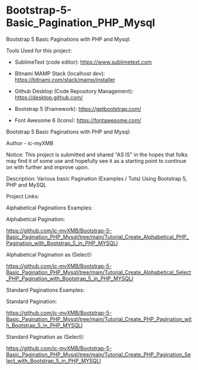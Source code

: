 # Bootstrap-5-Basic_Pagination_PHP_Mysql

Bootstrap 5 Basic Paginations with PHP and Mysql:


Tools Used for this project:


* SublimeText (code editor): https://www.sublimetext.com

* Bitnami MAMP Stack (localhost dev): https://bitnami.com/stack/mamp/installer

* Github Desktop (Code Repository Management): https://desktop.github.com/

* Bootstrap 5 (Framework): https://getbootstrap.com/

* Font Awesome 6 (Icons): https://fontawesome.com/



Bootstrap 5 Basic Paginations with PHP and Mysql:

Author - ic-myXMB

Notice: This project is submitted and shared "AS IS" in the hopes that folks may find it of some use and hopefully see it as a starting point to continue on with further and improve upon.

Description: Various basic Pagination (Examples / Tuts) Using Bootstrap 5, PHP and MySQL 


Project Links:



Alphabetical Paginations Examples:


Alphabetical Pagination:
 
https://github.com/ic-myXMB/Bootstrap-5-Basic_Pagination_PHP_Mysql/tree/main/Tutorial_Create_Alphabetical_PHP_Pagination_with_Bootstrap_5_in_PHP_MYSQLI

Alphabetical Pagination as (Select):

https://github.com/ic-myXMB/Bootstrap-5-Basic_Pagination_PHP_Mysql/tree/main/Tutorial_Create_Alphabetical_Select_PHP_Pagination_with_Bootstrap_5_in_PHP_MYSQLI




Standard Paginations Examples:


Standard Pagination:

https://github.com/ic-myXMB/Bootstrap-5-Basic_Pagination_PHP_Mysql/tree/main/Tutorial_Create_PHP_Pagination_with_Bootstrap_5_in_PHP_MYSQLI

Standard Pagination as (Select):

https://github.com/ic-myXMB/Bootstrap-5-Basic_Pagination_PHP_Mysql/tree/main/Tutorial_Create_PHP_Pagination_Select_with_Bootstrap_5_in_PHP_MYSQLI

